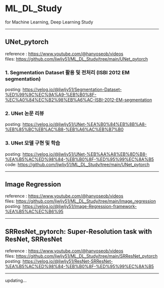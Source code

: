 # ML_DL_Study
for Machine Learning, Deep Learning Study
</br>



---
## UNet_pytorch
reference
: https://www.youtube.com/@hanyoseob/videos  
files: https://github.com/ljwljy51/ML_DL_Study/tree/main/UNet_pytorch

### 1. Segmentation Dataset 활용 및 전처리 (ISBI 2012 EM segmentation)
posting: https://velog.io/@ljwljy51/Segmentation-Dataset-%ED%99%9C%EC%9A%A9-%EB%B0%8F-%EC%A0%84%EC%B2%98%EB%A6%AC-ISBI-2012-EM-segmentation  

### 2. UNet 논문 리뷰
posting: https://velog.io/@ljwljy51/UNet-%EA%B0%84%EB%8B%A8-%EB%85%BC%EB%AC%B8-%EB%A6%AC%EB%B7%B0

### 3. UNet 모델 구현 및 학습
posting: https://velog.io/@ljwljy51/UNet-%EB%AA%A8%EB%8D%B8-%EA%B5%AC%ED%98%84-%EB%B0%8F-%ED%95%99%EC%8A%B5  
code: https://github.com/ljwljy51/ML_DL_Study/tree/main/UNet_pytorch

---
## Image Regression

reference
: https://www.youtube.com/@hanyoseob/videos  
files: https://github.com/ljwljy51/ML_DL_Study/tree/main/Image_regression  
posting: https://velog.io/@ljwljy51/Image-Regression-framework-%EA%B5%AC%EC%B6%95

---

## SRResNet_pytorch: Super-Resolution task with ResNet, SRResNet

reference
: https://www.youtube.com/@hanyoseob/videos  
files: https://github.com/ljwljy51/ML_DL_Study/tree/main/SRResNet_pytorch  
posting: https://velog.io/@ljwljy51/ResNet-SRResNet-%EA%B5%AC%ED%98%84-%EB%B0%8F-%ED%95%99%EC%8A%B5

---
updating...
